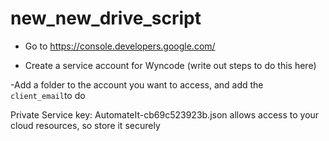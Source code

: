 # new_new_drive_script

- Go to https://console.developers.google.com/

- Create a service account for Wyncode (write out steps to do this here)

-Add a folder to the account you want to access, and add the `client_email`to do 

Private Service key: AutomateIt-cb69c523923b.json allows access to your cloud resources, so store it securely
